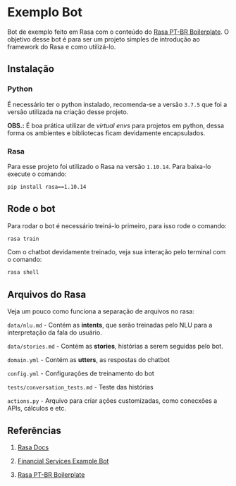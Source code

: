 # Exemplo Bot

Bot de exemplo feito em Rasa com o conteúdo do [Rasa PT-BR Boilerplate](https://github.com/lappis-unb/rasa-ptbr-boilerplate). O objetivo desse bot é para ser um projeto simples de introdução ao framework do Rasa e como utilizá-lo.

## Instalação
### Python
É necessário ter o python instalado, recomenda-se a versão `3.7.5` que foi a versão utilizada na criação desse projeto.

**OBS.:** É boa prática utilizar de *virtual envs* para projetos em python, dessa forma os ambientes e bibliotecas ficam devidamente encapsulados.

### Rasa
Para esse projeto foi utilizado o Rasa na versão `1.10.14`. Para baixa-lo execute o comando:

``` bash
pip install rasa==1.10.14
```

## Rode o bot

Para rodar o bot é necessário treiná-lo primeiro, para isso rode o comando:

``` bash
rasa train
```

Com o chatbot devidamente treinado, veja sua interação pelo terminal com o comando:

``` bash
rasa shell
```

## Arquivos do Rasa

Veja um pouco como funciona a separação de arquivos no rasa:

`data/nlu.md` - Contém as **intents**, que serão treinadas pelo NLU para a interpretação da fala do usuário.

`data/stories.md` -  Contém as **stories**, histórias a serem seguidas pelo bot.

`domain.yml` - Contém as **utters**, as respostas do chatbot

`config.yml` - Configurações de treinamento do bot

`tests/conversation_tests.md` - Teste das histórias

`actions.py` - Arquivo para criar ações customizadas, como conecxões a APIs, cálculos e etc.

## Referências

1. [Rasa Docs](https://rasa.com/docs/rasa/)

1. [Financial Services Example Bot](https://github.com/RasaHQ/financial-demo)

1. [Rasa PT-BR Boilerplate](https://github.com/lappis-unb/rasa-ptbr-boilerplate)
